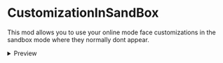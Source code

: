 # CustomizationInSandBox
This mod allows you to use your online mode face customizations in the sandbox mode where they normally dont appear.

<details>
<summary>Preview</summary>
<img src ="https://user-images.githubusercontent.com/103238785/210508698-28279860-239d-4669-bd2b-905daedda4d2.png"/>
<img src ="https://user-images.githubusercontent.com/103238785/210508712-9367104b-e4b0-4b78-82de-cc0d234c0cae.png"/>
</details>
